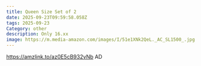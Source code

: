 ```yaml
---
title: Queen Size Set of 2
date: 2025-09-23T09:59:58.058Z
tags: 2025-09-23
Category: other
description: Only 16.xx
image: https://m.media-amazon.com/images/I/51e1XNk2QeL._AC_SL1500_.jpg
---
```

https://amzlink.to/az0E5cB932vNb
AD